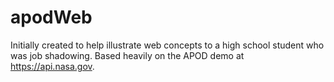 # apodWeb
Initially created to help illustrate web concepts to a high school student who was job shadowing. Based heavily on the APOD demo at https://api.nasa.gov.
